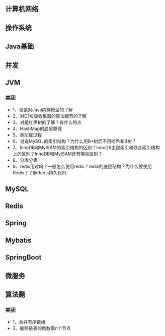 ## 计算机网络

## 操作系统

## Java基础

## 并发

## JVM

### 美团

* 1、谈谈对Java内存模型的了解
* 2、对G1垃圾收集器的算法细节的了解
* 3、对是红黑树的了解？有什么特点
* 4、HashMap的底层原理
* 5、类加载过程
* 6、说说MySQL的索引结构？为什么用B+树而不用哈希和B树？
* 7、InnoDB和MyISAM的索引结构的区别？InnoDB主键索引和联合索引结构上的区别？InnoDB和MyISAM还有哪些区别？
* 8、分库分表
* 9、redis用过吗？一般怎么使用redis？redis的底层结构？为什么要使用Redis？了解Redis持久化吗

## MySQL

## Redis

## Spring

## Mybatis

## SpringBoot

## 微服务

## 算法题

### 美团

* 1、合并有序数组
* 2、删除链表的倒数第n个节点